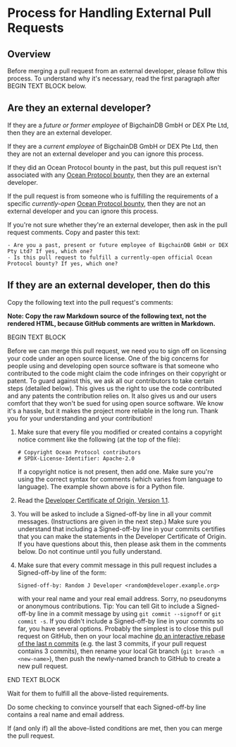 # Process for Handling External Pull Requests

## Overview

Before merging a pull request from an external developer, please follow this process. To understand why it's necessary, read the first paragraph after BEGIN TEXT BLOCK below.

## Are they an external developer?

If they are a _future or former employee_ of BigchainDB GmbH or DEX Pte Ltd, then they are an external developer.

If they are a _current employee_ of BigchainDB GmbH or DEX Pte Ltd, then they are not an external developer and you can ignore this process.

If they did an Ocean Protocol bounty in the past, but this pull request isn't associated with any [Ocean Protocol bounty](https://docs.oceanprotocol.com/concepts/bounties/), then they are an external developer.

If the pull request is from someone who is fulfilling the requirements of a specific _currently-open_ [Ocean Protocol bounty](https://docs.oceanprotocol.com/concepts/bounties/), then they are not an external developer and you can ignore this process.

If you're not sure whether they're an external developer, then ask in the pull request comments. Copy and paster this text:

```text
- Are you a past, present or future employee of BigchainDB GmbH or DEX Pty Ltd? If yes, which one?
- Is this pull request to fulfill a currently-open official Ocean Protocol bounty? If yes, which one?
```

## If they are an external developer, then do this

Copy the following text into the pull request's comments:

**Note: Copy the raw Markdown source of the following text, not the rendered HTML, because GitHub comments are written in Markdown.**

BEGIN TEXT BLOCK

Before we can merge this pull request, we need you to sign off on licensing your code under an open source license. One of the big concerns for people using and developing open source software is that someone who contributed to the code might claim the code infringes on their copyright or patent. To guard against this, we ask all our contributors to take certain steps (detailed below). This gives us the right to use the code contributed and any patents the contribution relies on. It also gives us and our users comfort that they won't be sued for using open source software. We know it's a hassle, but it makes the project more reliable in the long run. Thank you for your understanding and your contribution!

1. Make sure that every file you modified or created contains a copyright notice comment like the following (at the top of the file):

   ```text
   # Copyright Ocean Protocol contributors
   # SPDX-License-Identifier: Apache-2.0
   ```

   If a copyright notice is not present, then add one. Make sure you're using the correct syntax for comments (which varies from language to language). The example shown above is for a Python file.
1. Read the [Developer Certificate of Origin, Version 1.1](https://developercertificate.org/).
1. You will be asked to include a Signed-off-by line in all your commit messages. (Instructions are given in the next step.) Make sure you understand that including a Signed-off-by line in your commits certifies that you can make the statements in the Developer Certificate of Origin. If you have questions about this, then please ask them in the comments below. Do not continue until you fully understand.
1. Make sure that every commit message in this pull request includes a Signed-off-by line of the form:

   ```text
   Signed-off-by: Random J Developer <random@developer.example.org>
   ```

   with your real name and your real email address. Sorry, no pseudonyms or anonymous contributions. Tip: You can tell Git to include a Signed-off-by line in a commit message by using `git commit --signoff` or `git commit -s`. If you didn't include a Signed-off-by line in your commits so far, you have several options. Probably the simplest is to close this pull request on GitHub, then on your local machine [do an interactive rebase of the last n commits](https://help.github.com/en/articles/changing-a-commit-message) (e.g. the last 3 commits, if your pull request contains 3 commits), then rename your local Git branch (`git branch -m <new-name>`), then push the newly-named branch to GitHub to create a new pull request.

END TEXT BLOCK

Wait for them to fulfill all the above-listed requirements.

Do some checking to convince yourself that each Signed-off-by line contains a real name and email address.

If (and only if) all the above-listed conditions are met, then you can merge the pull request.

